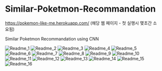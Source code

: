 # Similar-Poketmon-Recommandation
https://pokemon-like-me.herokuapp.com/
(해당 웹 페이지 - 첫 실행시 몇초간 소요됨)

Similar Poketmon Recommandation using CNN

![Readme_1](https://user-images.githubusercontent.com/70966332/99148055-fb845300-26c8-11eb-838e-eee2e5241950.png)
![Readme_2](https://user-images.githubusercontent.com/70966332/99148057-fcb58000-26c8-11eb-99ee-3f4aab1ea0b5.png)
![Readme_3](https://user-images.githubusercontent.com/70966332/99148058-fd4e1680-26c8-11eb-93e8-64c443183afb.png)
![Readme_4](https://user-images.githubusercontent.com/70966332/99148059-fe7f4380-26c8-11eb-8006-32c40bea3794.png)
![Readme_5](https://user-images.githubusercontent.com/70966332/99148063-00490700-26c9-11eb-9091-708f03810e81.png)
![Readme_6](https://user-images.githubusercontent.com/70966332/99148064-017a3400-26c9-11eb-94c3-c636ce24b55e.png)
![Readme_7](https://user-images.githubusercontent.com/70966332/99148066-0212ca80-26c9-11eb-81f7-fda6916e32c3.png)
![Readme_8](https://user-images.githubusercontent.com/70966332/99148068-0343f780-26c9-11eb-8f90-55a2923b55a6.png)
![Readme_9](https://user-images.githubusercontent.com/70966332/99148069-03dc8e00-26c9-11eb-8994-aaa435e78beb.png)
![Readme_10](https://user-images.githubusercontent.com/70966332/99148070-04752480-26c9-11eb-828b-60d7bd0bd691.png)
![Readme_11](https://user-images.githubusercontent.com/70966332/99148071-050dbb00-26c9-11eb-82f2-bd1b4393d748.png)
![Readme_12](https://user-images.githubusercontent.com/70966332/99148072-063ee800-26c9-11eb-9165-ec917033813d.png)
![Readme_13](https://user-images.githubusercontent.com/70966332/99148073-06d77e80-26c9-11eb-8b51-703dacafcf14.png)
![Readme_14](https://user-images.githubusercontent.com/70966332/99148074-0808ab80-26c9-11eb-8f5c-31d7a535d9e7.png)
![Readme_15](https://user-images.githubusercontent.com/70966332/99148076-08a14200-26c9-11eb-9c36-548bbdf7d463.png)
![Readme_16](https://user-images.githubusercontent.com/70966332/99148077-0939d880-26c9-11eb-914f-c0ed7ce9b537.png)

